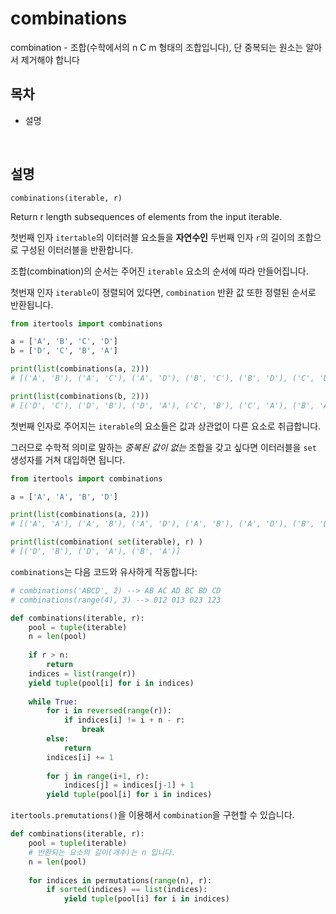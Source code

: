 # combinations

combination - 조합(수학에서의 n C m 형태의 조합입니다), 단 중복되는 원소는 알아서 제거해야 합니다

## 목차

* 설명

<br>

## 설명

`combinations(iterable, r)`

Return r length subsequences of elements from the input iterable.

첫번째 인자 `itertable`의 이터러블 요소들을 **자연수인** 두번째 인자 `r`의 길이의 조합으로 구성된 이터러블을 반환합니다.

조합(combination)의 순서는 주어진 `iterable` 요소의 순서에 따라 만들어집니다.

첫번재 인자 `iterable`이 정렬되어 있다면, `combination` 반환 값 또한 정렬된 순서로 반환됩니다.

```python
from itertools import combinations

a = ['A', 'B', 'C', 'D']
b = ['D', 'C', 'B', 'A']

print(list(combinations(a, 2)))
# [('A', 'B'), ('A', 'C'), ('A', 'D'), ('B', 'C'), ('B', 'D'), ('C', 'D')]

print(list(combinations(b, 2)))
# [('D', 'C'), ('D', 'B'), ('D', 'A'), ('C', 'B'), ('C', 'A'), ('B', 'A')]
```

첫번째 인자로 주어지는 `iterable`의 요소들은 값과 상관없이 다른 요소로 취급합니다.

그러므로 수학적 의미로 말하는 *중복된 값이 없는* 조합을 갖고 싶다면 이터러블을 `set` 생성자를 거쳐 대입하면 됩니다.

```python
from itertools import combinations

a = ['A', 'A', 'B', 'D']

print(list(combinations(a, 2)))
# [('A', 'A'), ('A', 'B'), ('A', 'D'), ('A', 'B'), ('A', 'D'), ('B', 'D')]

print(list(combination( set(iterable), r) )
# [('D', 'B'), ('D', 'A'), ('B', 'A')]
```

`combinations`는 다음 코드와 유사하게 작동합니다:

```python
# combinations('ABCD', 2) --> AB AC AD BC BD CD 
# combinations(range(4), 3) --> 012 013 023 123 

def combinations(iterable, r):
    pool = tuple(iterable) 
    n = len(pool) 
    
    if r > n:
        return 
    indices = list(range(r)) 
    yield tuple(pool[i] for i in indices) 
    
    while True:
        for i in reversed(range(r)):
            if indices[i] != i + n - r:
                break
        else:
            return
        indices[i] += 1
        
        for j in range(i+1, r):
            indices[j] = indices[j-1] + 1
        yield tuple(pool[i] for i in indices)
```

`itertools.premutations()`을 이용해서 `combination`을 구현할 수 있습니다.

```python
def combinations(iterable, r):
    pool = tuple(iterable)
    # 반환되는 요소의 길이(개수)는 n 입니다.
    n = len(pool) 
    
    for indices in permutations(range(n), r):
        if sorted(indices) == list(indices):
            yield tuple(pool[i] for i in indices)
```